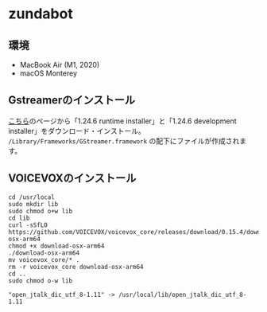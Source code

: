 # zundabot

## 環境

- MacBook Air (M1, 2020)
- macOS Monterey

## Gstreamerのインストール

[こちら](https://gstreamer.freedesktop.org/download/#macos)のページから「1.24.6 runtime installer」と「1.24.6 development installer」をダウンロード・インストール。  
`/Library/Frameworks/GStreamer.framework` の配下にファイルが作成されます。

## VOICEVOXのインストール

```shell
cd /usr/local
sudo mkdir lib
sudo chmod o+w lib
cd lib
curl -sSfLO https://github.com/VOICEVOX/voicevox_core/releases/download/0.15.4/download-osx-arm64
chmod +x download-osx-arm64
./download-osx-arm64
mv voicevox_core/* .
rm -r voicevox_core download-osx-arm64
cd ..
sudo chmod o-w lib
```

```
"open_jtalk_dic_utf_8-1.11" -> /usr/local/lib/open_jtalk_dic_utf_8-1.11
```
